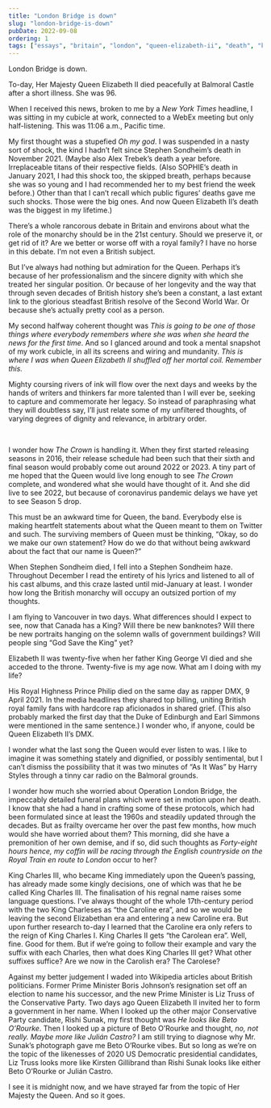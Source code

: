 ```yaml
---
title: "London Bridge is down"
slug: "london-bridge-is-down"
pubDate: 2022-09-08
ordering: 1
tags: ["essays", "britain", "london", "queen-elizabeth-ii", "death", "king-charles-iii", "the-crown", "sondheim", "harry-styles", "alex-trebek"]
---
```



<span class="small-caps">London Bridge is down.</span>

To-day, Her Majesty Queen Elizabeth II died peacefully at Balmoral Castle after a short illness. She was 96.

When I received this news, broken to me by a _New York Times_ headline, I was sitting in my cubicle at work, connected to a WebEx meeting but only half-listening. This was 11:06 a.m., Pacific time.

My first thought was a stupefied _Oh my god_. I was suspended in a nasty sort of shock, the kind I hadn’t felt since Stephen Sondheim’s death in November 2021. (Maybe also Alex Trebek’s death a year before. Irreplaceable titans of their respective fields. (Also SOPHIE’s death in January 2021, I had this shock too, the skipped breath, perhaps because she was so young and I had recommended her to my best friend the week before.) Other than that I can’t recall which public figures’ deaths gave me such shocks. Those were the big ones. And now Queen Elizabeth II’s death was the biggest in my lifetime.)

There’s a whole rancorous debate in Britain and environs about what the role of the monarchy should be in the 21st century. Should we preserve it, or get rid of it? Are we better or worse off with a royal family? I have no horse in this debate. I’m not even a British subject.

But I’ve always had nothing but admiration for the Queen. Perhaps it’s because of her professionalism and the sincere dignity with which she treated her singular position. Or because of her longevity and the way that through seven decades of British history she’s been a constant, a last extant link to the glorious steadfast British resolve of the Second World War. Or because she’s actually pretty cool as a person.

My second halfway coherent thought was _This is going to be one of those things where everybody remembers where she was when she heard the news for the first time_. And so I glanced around and took a mental snapshot of my work cubicle, in all its screens and wiring and mundanity. _This is where I was when Queen Elizabeth II shuffled off her mortal coil. Remember this._

Mighty coursing rivers of ink will flow over the next days and weeks by the hands of writers and thinkers far more talented than I will ever be, seeking to capture and commemorate her legacy. So instead of paraphrasing what they will doubtless say, I’ll just relate some of my unfiltered thoughts, of varying degrees of dignity and relevance, in arbitrary order.

<br />

I wonder how _The Crown_ is handling it. When they first started releasing seasons in 2016, their release schedule had been such that their sixth and final season would probably come out around 2022 or 2023. A tiny part of me hoped that the Queen would live long enough to see _The Crown_ complete, and wondered what she would have thought of it. And she did live to see 2022, but because of coronavirus pandemic delays we have yet to see Season 5 drop.

This must be an awkward time for Queen, the band. Everybody else is making heartfelt statements about what the Queen meant to them on Twitter and such. The surviving members of Queen must be thinking, “Okay, so do we make our own statement? How do we do that without being awkward about the fact that our name is Queen?”

When Stephen Sondheim died, I fell into a Stephen Sondheim haze. Throughout December I read the entirety of his lyrics and listened to all of his cast albums, and this craze lasted until mid-January at least. I wonder how long the British monarchy will occupy an outsized portion of my thoughts.

I am flying to Vancouver in two days. What differences should I expect to see, now that Canada has a King? Will there be new banknotes? Will there be new portraits hanging on the solemn walls of government buildings? Will people sing “God Save the King” yet?

Elizabeth II was twenty-five when her father King George VI died and she acceded to the throne. Twenty-five is my age now. What am I doing with my life?

His Royal Highness Prince Philip died on the same day as rapper DMX, 9 April 2021. In the media headlines they shared top billing, uniting British royal family fans with hardcore rap aficionados in shared grief. (This also probably marked the first day that the Duke of Edinburgh and Earl Simmons were mentioned in the same sentence.) I wonder who, if anyone, could be Queen Elizabeth II’s DMX.

I wonder what the last song the Queen would ever listen to was. I like to imagine it was something stately and dignified, or possibly sentimental, but I can’t dismiss the possibility that it was two minutes of “As It Was” by Harry Styles through a tinny car radio on the Balmoral grounds.

I wonder how much she worried about Operation London Bridge, the impeccably detailed funeral plans which were set in motion upon her death. I know that she had a hand in crafting some of these protocols, which had been formulated since at least the 1960s and steadily updated through the decades. But as frailty overcame her over the past few months, how much would she have worried about them? This morning, did she have a premonition of her own demise, and if so, did such thoughts as _Forty-eight hours hence, my coffin will be racing through the English countryside on the Royal Train en route to London_ occur to her?

King Charles III, who became King immediately upon the Queen’s passing, has already made some kingly decisions, one of which was that he be called King Charles III. The finalisation of his regnal name raises some language questions. I’ve always thought of the whole 17th-century period with the two King Charleses as “the Caroline era”, and so we would be leaving the second Elizabethan era and entering a new Caroline era. But upon further research to-day I learned that the Caroline era only refers to the reign of King Charles I. King Charles II gets “the Carolean era”. Well, fine. Good for them. But if we’re going to follow their example and vary the suffix with each Charles, then what does King Charles III get? What other suffixes suffice? Are we now in the Carolish era? The Carolese?

Against my better judgement I waded into Wikipedia articles about British politicians. Former Prime Minister Boris Johnson’s resignation set off an election to name his successor, and the new Prime Minister is Liz Truss of the Conservative Party. Two days ago Queen Elizabeth II invited her to form a government in her name. When I looked up the other major Conservative Party candidate, Rishi Sunak, my first thought was _He looks like Beto O’Rourke_. Then I looked up a picture of Beto O’Rourke and thought, _no, not really. Maybe more like Julián Castro?_ I am still trying to diagnose why Mr. Sunak’s photograph gave me Beto O’Rourke vibes. But so long as we’re on the topic of the likenesses of 2020 US Democratic presidential candidates, Liz Truss looks more like Kirsten Gillibrand than Rishi Sunak looks like either Beto O’Rourke or Julián Castro.

I see it is midnight now, and we have strayed far from the topic of Her Majesty the Queen. And so it goes.